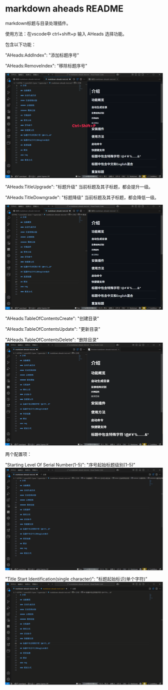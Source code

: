 
# markdown aheads README

markdown标题与目录处理插件。

使用方法：在vscode中 ctrl+shift+p 输入 AHeads 选择功能。

包含以下功能：

"AHeads:AddIndex": "添加标题序号"

"AHeads:RemoveIndex": "移除标题序号"

![标题序号处理](./image/标题序号处理.gif)

"AHeads:TitleUpgrade": "标题升级"
当前标题及其子标题，都会提升一级。

"AHeads:TitleDowngrade": "标题降级"
当前标题及其子标题，都会降低一级。

![标题升降级别](./image/标题升降级别.gif)

"AHeads:TableOfContentsCreate": "创建目录"

"AHeads:TableOfContentsUpdate": "更新目录"

"AHeads.TableOfContentsDelete": "删除目录"
![目录创建删除更新](./image/目录创建删除更新.gif)

两个配置项：

"Starting Level Of Serial Number(1-5)": "序号起始标题级别(1-5)"
![标题序号起始级别](./image/标题序号起始级别.gif)

"Title Start Identification(single character)": "标题起始标识(单个字符)"
![标题起始标记](./image/标题起始标记.gif)
